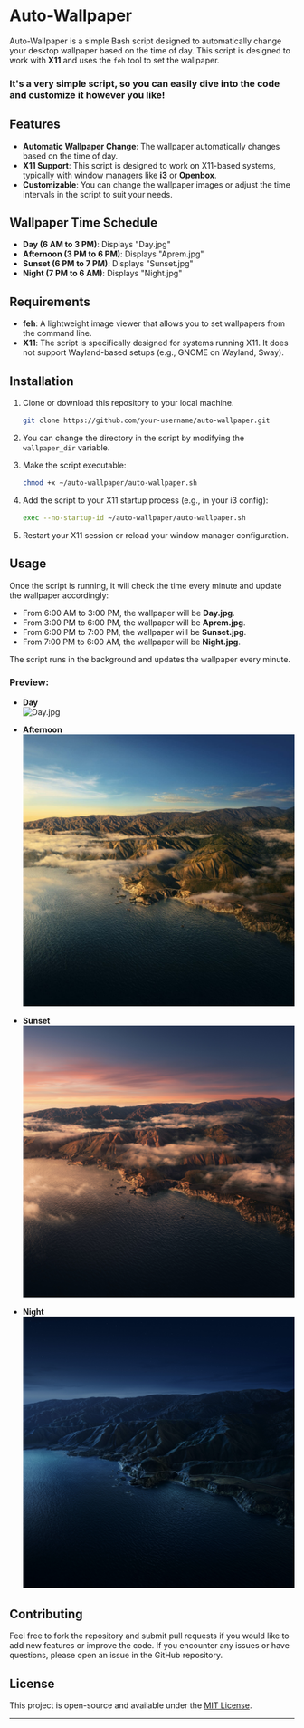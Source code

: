 # Auto-Wallpaper

Auto-Wallpaper is a simple Bash script designed to automatically change your desktop wallpaper based on the time of day. This script is designed to work with **X11** and uses the `feh` tool to set the wallpaper. 

### It's a very simple script, so you can easily dive into the code and customize it however you like!

## Features

- **Automatic Wallpaper Change**: The wallpaper automatically changes based on the time of day.
- **X11 Support**: This script is designed to work on X11-based systems, typically with window managers like **i3** or **Openbox**.
- **Customizable**: You can change the wallpaper images or adjust the time intervals in the script to suit your needs.

## Wallpaper Time Schedule

- **Day (6 AM to 3 PM)**: Displays "Day.jpg"
- **Afternoon (3 PM to 6 PM)**: Displays "Aprem.jpg"
- **Sunset (6 PM to 7 PM)**: Displays "Sunset.jpg"
- **Night (7 PM to 6 AM)**: Displays "Night.jpg"

## Requirements

- **feh**: A lightweight image viewer that allows you to set wallpapers from the command line.
- **X11**: The script is specifically designed for systems running X11. It does not support Wayland-based setups (e.g., GNOME on Wayland, Sway).
  
## Installation

1. Clone or download this repository to your local machine.
   
   ```bash
   git clone https://github.com/your-username/auto-wallpaper.git
   ```

2. You can change the directory in the script by modifying the `wallpaper_dir` variable.

3. Make the script executable:

   ```bash
   chmod +x ~/auto-wallpaper/auto-wallpaper.sh
   ```

4. Add the script to your X11 startup process (e.g., in your i3 config):

   ```bash
   exec --no-startup-id ~/auto-wallpaper/auto-wallpaper.sh
   ```

5. Restart your X11 session or reload your window manager configuration.

## Usage

Once the script is running, it will check the time every minute and update the wallpaper accordingly:

- From 6:00 AM to 3:00 PM, the wallpaper will be **Day.jpg**.
- From 3:00 PM to 6:00 PM, the wallpaper will be **Aprem.jpg**.
- From 6:00 PM to 7:00 PM, the wallpaper will be **Sunset.jpg**.
- From 7:00 PM to 6:00 AM, the wallpaper will be **Night.jpg**.

The script runs in the background and updates the wallpaper every minute.

### Preview:

- **Day**  
  ![Day.jpg](./Day.jpg)

- **Afternoon**  
  ![Aprem.jpg](./Aprem.jpg)

- **Sunset**  
  ![Sunset.jpg](./Sunset.jpg)
  
- **Night**  
  ![Night.jpg](./Night.jpg)

## Contributing

Feel free to fork the repository and submit pull requests if you would like to add new features or improve the code. If you encounter any issues or have questions, please open an issue in the GitHub repository.

## License

This project is open-source and available under the [MIT License](LICENSE).

---
